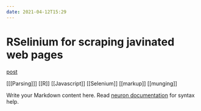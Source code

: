 ```yaml
---
date: 2021-04-12T15:29
---
```


# RSelinium for scraping javinated web pages

[post](https://guillaumepressiat.github.io/blog/2021/04/RSelenium-paginated-tables)

[[[Parsing]]]
[[R]]
[[Javascript]]
[[Selenium]]
[[markup]]
[[munging]]

Write your Markdown content here. Read [neuron documentation](https://neuron.zettel.page/2011404.html) for syntax help.

